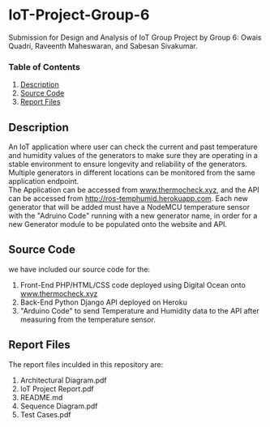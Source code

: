 # IoT-Project-Group-6
Submission for Design and Analysis of IoT Group Project by Group 6: Owais Quadri, Raveenth Maheswaran, and Sabesan Sivakumar.
### Table of Contents
1. <a href="##Description">Description</a>
2. <a href="##Source Code">Source Code</a>
3. <a href="##Report Files">Report Files</a>
## Description 
An IoT application where user can check the current and past temperature and humidity values of the generators to make sure they are operating in a stable environment to ensure longevity and reliability of the generators. Multiple generators in different locations can be monitored from the same application endpoint.  
The Application can be accessed from www.thermocheck.xyz, and the API can be accessed from http://ros-temphumid.herokuapp.com. Each new generator that will be added must have a NodeMCU temperature sensor with the "Adruino Code" running with a new generator name, in order for a new Generator module to be populated onto the website and API.

## Source Code
we have included our source code for the:
1. Front-End PHP/HTML/CSS code deployed using Digital Ocean onto www.thermocheck.xyz
2. Back-End Python Django API deployed on Heroku
3. "Arduino Code" to send Temperature and Humidity data to the API after measuring from the temperature sensor.  
  
## Report Files  
The report files inculded in this repository are:
1. Architectural Diagram.pdf
2. loT Project Report.pdf
3. README.md
4. Sequence Diagram.pdf
5. Test Cases.pdf

